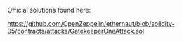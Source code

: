 Official solutions found here:

 https://github.com/OpenZeppelin/ethernaut/blob/solidity-05/contracts/attacks/GatekeeperOneAttack.sol
